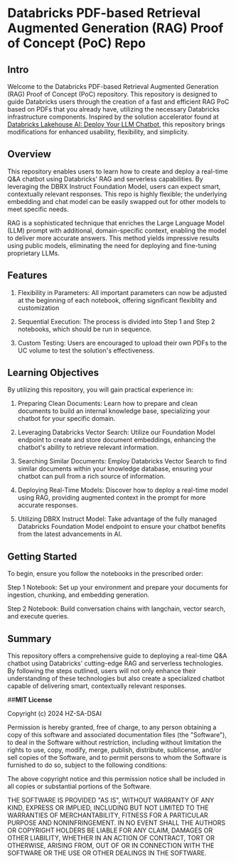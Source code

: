# Databricks PDF-based Retrieval Augmented Generation (RAG) Proof of Concept (PoC) Repo

## Intro
Welcome to the Databricks PDF-based Retrieval Augmented Generation (RAG) Proof of Concept (PoC) repository. This repository is designed to guide Databricks users through the creation of a fast and efficient RAG PoC based on PDFs that you already have, utilizing the necessary Databricks infrastructure components. Inspired by the solution accelerator found at [Databricks Lakehouse AI: Deploy Your LLM Chatbot](https://www.databricks.com/resources/demos/tutorials/data-science-and-ai/lakehouse-ai-deploy-your-llm-chatbot?itm_data=demo_center), this repository brings modifications for enhanced usability, flexibility, and simplicity.

## Overview
This repository enables users to learn how to create and deploy a real-time Q&A chatbot using Databricks' RAG and serverless capabilities. By leveraging the DBRX Instruct Foundation Model, users can expect smart, contextually relevant responses. This repo is highly flexible; the underlying embedding and chat model can be easily swapped out for other models to meet specific needs.

RAG is a sophisticated technique that enriches the Large Language Model (LLM) prompt with additional, domain-specific context, enabling the model to deliver more accurate answers. This method yields impressive results using public models, eliminating the need for deploying and fine-tuning proprietary LLMs.

## Features

1. Flexibility in Parameters: All important parameters can now be adjusted at the beginning of each notebook, offering significant flexiblity and customization

2. Sequential Execution: The process is divided into Step 1 and Step 2 notebooks, which should be run in sequence.

3. Custom Testing: Users are encouraged to upload their own PDFs to the UC volume to test the solution's effectiveness.

## Learning Objectives

By utilizing this repository, you will gain practical experience in:

1. Preparing Clean Documents: Learn how to prepare and clean documents to build an internal knowledge base, specializing your chatbot for your specific domain.

2. Leveraging Databricks Vector Search: Utilize our Foundation Model endpoint to create and store document embeddings, enhancing the chatbot's ability to retrieve relevant information.

3. Searching Similar Documents: Employ Databricks Vector Search to find similar documents within your knowledge database, ensuring your chatbot can pull from a rich source of information.

4. Deploying Real-Time Models: Discover how to deploy a real-time model using RAG, providing augmented context in the prompt for more accurate responses.

5. Utilizing DBRX Instruct Model: Take advantage of the fully managed Databricks Foundation Model endpoint to ensure your chatbot benefits from the latest advancements in AI.

## Getting Started
To begin, ensure you follow the notebooks in the prescribed order:

Step 1 Notebook: Set up your environment and prepare your documents for ingestion, chunking, and embedding generation.

Step 2 Notebook: Build conversation chains with langchain, vector search, and execute queries. 

## Summary
This repository offers a comprehensive guide to deploying a real-time Q&A chatbot using Databricks' cutting-edge RAG and serverless technologies. By following the steps outlined, users will not only enhance their understanding of these technologies but also create a specialized chatbot capable of delivering smart, contextually relevant responses.

##**MIT License**

Copyright (c) 2024 HZ-SA-DSAI

Permission is hereby granted, free of charge, to any person obtaining a copy
of this software and associated documentation files (the "Software"), to deal
in the Software without restriction, including without limitation the rights
to use, copy, modify, merge, publish, distribute, sublicense, and/or sell
copies of the Software, and to permit persons to whom the Software is
furnished to do so, subject to the following conditions:

The above copyright notice and this permission notice shall be included in all
copies or substantial portions of the Software.

THE SOFTWARE IS PROVIDED "AS IS", WITHOUT WARRANTY OF ANY KIND, EXPRESS OR
IMPLIED, INCLUDING BUT NOT LIMITED TO THE WARRANTIES OF MERCHANTABILITY,
FITNESS FOR A PARTICULAR PURPOSE AND NONINFRINGEMENT. IN NO EVENT SHALL THE
AUTHORS OR COPYRIGHT HOLDERS BE LIABLE FOR ANY CLAIM, DAMAGES OR OTHER
LIABILITY, WHETHER IN AN ACTION OF CONTRACT, TORT OR OTHERWISE, ARISING FROM,
OUT OF OR IN CONNECTION WITH THE SOFTWARE OR THE USE OR OTHER DEALINGS IN THE
SOFTWARE.
